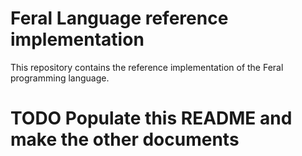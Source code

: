 # Feral Language reference implementation

This repository contains the reference implementation of the Feral programming language.

# TODO Populate this README and make the other documents
